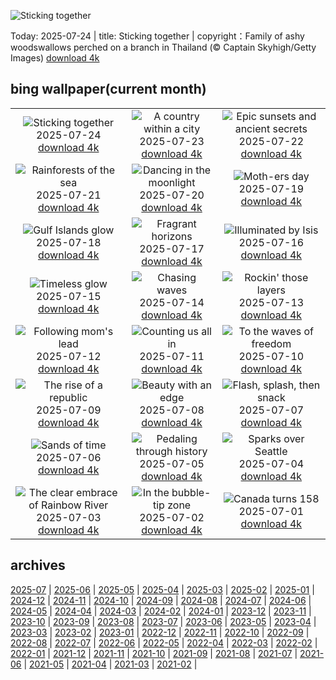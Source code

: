 ![Sticking together](https://cn.bing.com/th?id=OHR.AshyWoodswallow_EN-US7005770998_UHD.jpg&w=1000)

Today: 2025-07-24 | title: Sticking together | copyright：Family of ashy woodswallows perched on a branch in Thailand (© Captain Skyhigh/Getty Images) [download 4k](https://cn.bing.com/th?id=OHR.AshyWoodswallow_EN-US7005770998_UHD.jpg)

## bing wallpaper(current month)

|  |  |  |
| :----: | :----: | :----: |
| ![Sticking together](https://cn.bing.com/th?id=OHR.AshyWoodswallow_EN-US7005770998_UHD.jpg&pid=hp&w=384&h=216&rs=1&c=4) <br/>2025-07-24 [download 4k](https://cn.bing.com/th?id=OHR.AshyWoodswallow_EN-US7005770998_UHD.jpg)| ![A country within a city](https://cn.bing.com/th?id=OHR.VaticanCity_EN-US5915643866_UHD.jpg&pid=hp&w=384&h=216&rs=1&c=4) <br/>2025-07-23 [download 4k](https://cn.bing.com/th?id=OHR.VaticanCity_EN-US5915643866_UHD.jpg)| ![Epic sunsets and ancient secrets](https://cn.bing.com/th?id=OHR.BadlandsSunset_EN-US5821746223_UHD.jpg&pid=hp&w=384&h=216&rs=1&c=4) <br/>2025-07-22 [download 4k](https://cn.bing.com/th?id=OHR.BadlandsSunset_EN-US5821746223_UHD.jpg)|
| ![Rainforests of the sea](https://cn.bing.com/th?id=OHR.AcroporaReef_EN-US5567789372_UHD.jpg&pid=hp&w=384&h=216&rs=1&c=4) <br/>2025-07-21 [download 4k](https://cn.bing.com/th?id=OHR.AcroporaReef_EN-US5567789372_UHD.jpg)| ![Dancing in the moonlight](https://cn.bing.com/th?id=OHR.BigMoon_EN-US5436003142_UHD.jpg&pid=hp&w=384&h=216&rs=1&c=4) <br/>2025-07-20 [download 4k](https://cn.bing.com/th?id=OHR.BigMoon_EN-US5436003142_UHD.jpg)| ![Moth-ers day](https://cn.bing.com/th?id=OHR.MothWeek_EN-US5360572836_UHD.jpg&pid=hp&w=384&h=216&rs=1&c=4) <br/>2025-07-19 [download 4k](https://cn.bing.com/th?id=OHR.MothWeek_EN-US5360572836_UHD.jpg)|
| ![Gulf Islands glow](https://cn.bing.com/th?id=OHR.FloridaSeashore_EN-US9038929616_UHD.jpg&pid=hp&w=384&h=216&rs=1&c=4) <br/>2025-07-18 [download 4k](https://cn.bing.com/th?id=OHR.FloridaSeashore_EN-US9038929616_UHD.jpg)| ![Fragrant horizons](https://cn.bing.com/th?id=OHR.FranceLavender_EN-US5224253118_UHD.jpg&pid=hp&w=384&h=216&rs=1&c=4) <br/>2025-07-17 [download 4k](https://cn.bing.com/th?id=OHR.FranceLavender_EN-US5224253118_UHD.jpg)| ![Illuminated by Isis](https://cn.bing.com/th?id=OHR.TemplePhilae_EN-US5062419351_UHD.jpg&pid=hp&w=384&h=216&rs=1&c=4) <br/>2025-07-16 [download 4k](https://cn.bing.com/th?id=OHR.TemplePhilae_EN-US5062419351_UHD.jpg)|
| ![Timeless glow](https://cn.bing.com/th?id=OHR.PerseidsPine_EN-US4826682211_UHD.jpg&pid=hp&w=384&h=216&rs=1&c=4) <br/>2025-07-15 [download 4k](https://cn.bing.com/th?id=OHR.PerseidsPine_EN-US4826682211_UHD.jpg)| ![Chasing waves](https://cn.bing.com/th?id=OHR.YoungShark_EN-US4689572794_UHD.jpg&pid=hp&w=384&h=216&rs=1&c=4) <br/>2025-07-14 [download 4k](https://cn.bing.com/th?id=OHR.YoungShark_EN-US4689572794_UHD.jpg)| ![Rockin' those layers](https://cn.bing.com/th?id=OHR.BasaltColumns_EN-US4476950150_UHD.jpg&pid=hp&w=384&h=216&rs=1&c=4) <br/>2025-07-13 [download 4k](https://cn.bing.com/th?id=OHR.BasaltColumns_EN-US4476950150_UHD.jpg)|
| ![Following mom's lead](https://cn.bing.com/th?id=OHR.ThomsonGazelle_EN-US4354285846_UHD.jpg&pid=hp&w=384&h=216&rs=1&c=4) <br/>2025-07-12 [download 4k](https://cn.bing.com/th?id=OHR.ThomsonGazelle_EN-US4354285846_UHD.jpg)| ![Counting us all in](https://cn.bing.com/th?id=OHR.TokyoSunrise_EN-US4269783992_UHD.jpg&pid=hp&w=384&h=216&rs=1&c=4) <br/>2025-07-11 [download 4k](https://cn.bing.com/th?id=OHR.TokyoSunrise_EN-US4269783992_UHD.jpg)| ![To the waves of freedom](https://cn.bing.com/th?id=OHR.BahamaBlues_EN-US1367794856_UHD.jpg&pid=hp&w=384&h=216&rs=1&c=4) <br/>2025-07-10 [download 4k](https://cn.bing.com/th?id=OHR.BahamaBlues_EN-US1367794856_UHD.jpg)|
| ![The rise of a republic](https://cn.bing.com/th?id=OHR.ConstitucionStation_EN-US1235857389_UHD.jpg&pid=hp&w=384&h=216&rs=1&c=4) <br/>2025-07-09 [download 4k](https://cn.bing.com/th?id=OHR.ConstitucionStation_EN-US1235857389_UHD.jpg)| ![Beauty with an edge](https://cn.bing.com/th?id=OHR.SecedaPeak_EN-US0983713623_UHD.jpg&pid=hp&w=384&h=216&rs=1&c=4) <br/>2025-07-08 [download 4k](https://cn.bing.com/th?id=OHR.SecedaPeak_EN-US0983713623_UHD.jpg)| ![Flash, splash, then snack](https://cn.bing.com/th?id=OHR.ShetlandGannets_EN-US0812287314_UHD.jpg&pid=hp&w=384&h=216&rs=1&c=4) <br/>2025-07-07 [download 4k](https://cn.bing.com/th?id=OHR.ShetlandGannets_EN-US0812287314_UHD.jpg)|
| ![Sands of time](https://cn.bing.com/th?id=OHR.MesquiteFlats_EN-US0638943216_UHD.jpg&pid=hp&w=384&h=216&rs=1&c=4) <br/>2025-07-06 [download 4k](https://cn.bing.com/th?id=OHR.MesquiteFlats_EN-US0638943216_UHD.jpg)| ![Pedaling through history](https://cn.bing.com/th?id=OHR.TourCyclists_EN-US0589835009_UHD.jpg&pid=hp&w=384&h=216&rs=1&c=4) <br/>2025-07-05 [download 4k](https://cn.bing.com/th?id=OHR.TourCyclists_EN-US0589835009_UHD.jpg)| ![Sparks over Seattle](https://cn.bing.com/th?id=OHR.SeattleFireworks_EN-US0523563675_UHD.jpg&pid=hp&w=384&h=216&rs=1&c=4) <br/>2025-07-04 [download 4k](https://cn.bing.com/th?id=OHR.SeattleFireworks_EN-US0523563675_UHD.jpg)|
| ![The clear embrace of Rainbow River](https://cn.bing.com/th?id=OHR.RainbowRiver_EN-US0442967532_UHD.jpg&pid=hp&w=384&h=216&rs=1&c=4) <br/>2025-07-03 [download 4k](https://cn.bing.com/th?id=OHR.RainbowRiver_EN-US0442967532_UHD.jpg)| ![In the bubble-tip zone](https://cn.bing.com/th?id=OHR.MaroonClownfish_EN-US0391262783_UHD.jpg&pid=hp&w=384&h=216&rs=1&c=4) <br/>2025-07-02 [download 4k](https://cn.bing.com/th?id=OHR.MaroonClownfish_EN-US0391262783_UHD.jpg)| ![Canada turns 158](https://cn.bing.com/th?id=OHR.CanadaDayFogo_EN-US0231478181_UHD.jpg&pid=hp&w=384&h=216&rs=1&c=4) <br/>2025-07-01 [download 4k](https://cn.bing.com/th?id=OHR.CanadaDayFogo_EN-US0231478181_UHD.jpg)|

## archives

[2025-07](./archives/2025-07.md) | [2025-06](./archives/2025-06.md) | [2025-05](./archives/2025-05.md) | [2025-04](./archives/2025-04.md) | [2025-03](./archives/2025-03.md) | [2025-02](./archives/2025-02.md) | [2025-01](./archives/2025-01.md) | [2024-12](./archives/2024-12.md) |
[2024-11](./archives/2024-11.md) | [2024-10](./archives/2024-10.md) | [2024-09](./archives/2024-09.md) | [2024-08](./archives/2024-08.md) | [2024-07](./archives/2024-07.md) | [2024-06](./archives/2024-06.md) | [2024-05](./archives/2024-05.md) | [2024-04](./archives/2024-04.md) |
[2024-03](./archives/2024-03.md) | [2024-02](./archives/2024-02.md) | [2024-01](./archives/2024-01.md) | [2023-12](./archives/2023-12.md) | [2023-11](./archives/2023-11.md) | [2023-10](./archives/2023-10.md) | [2023-09](./archives/2023-09.md) | [2023-08](./archives/2023-08.md) |
[2023-07](./archives/2023-07.md) | [2023-06](./archives/2023-06.md) | [2023-05](./archives/2023-05.md) | [2023-04](./archives/2023-04.md) | [2023-03](./archives/2023-03.md) | [2023-02](./archives/2023-02.md) | [2023-01](./archives/2023-01.md) | [2022-12](./archives/2022-12.md) |
[2022-11](./archives/2022-11.md) | [2022-10](./archives/2022-10.md) | [2022-09](./archives/2022-09.md) | [2022-08](./archives/2022-08.md) | [2022-07](./archives/2022-07.md) | [2022-06](./archives/2022-06.md) | [2022-05](./archives/2022-05.md) | [2022-04](./archives/2022-04.md) |
[2022-03](./archives/2022-03.md) | [2022-02](./archives/2022-02.md) | [2022-01](./archives/2022-01.md) | [2021-12](./archives/2021-12.md) | [2021-11](./archives/2021-11.md) | [2021-10](./archives/2021-10.md) | [2021-09](./archives/2021-09.md) | [2021-08](./archives/2021-08.md) |
[2021-07](./archives/2021-07.md) | [2021-06](./archives/2021-06.md) | [2021-05](./archives/2021-05.md) | [2021-04](./archives/2021-04.md) | [2021-03](./archives/2021-03.md) | [2021-02](./archives/2021-02.md) |
